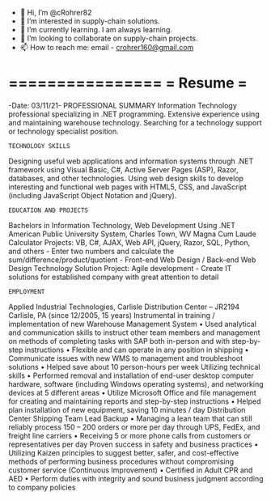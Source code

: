 - 👋 Hi, I’m @cRohrer82
- 👀 I’m interested in supply-chain solutions.
- 🌱 I’m currently learning. I am always learning.
- 💞️ I’m looking to collaborate on supply-chain projects.
- 📫 How to reach me: email - crohrer160@gmail.com

================
=    Resume    =
================
-Date: 03/11/21-
	PROFESSIONAL SUMMARY
Information Technology professional specializing in .NET programming. Extensive experience using and maintaining warehouse technology. Searching for a technology support or technology specialist position.

	TECHNOLOGY SKILLS
Designing useful web applications and information systems through .NET framework using Visual Basic, C#, Active Server Pages (ASP), Razor, databases, and other technologies.
Using web design skills to develop interesting and functional web pages with HTML5, CSS, and JavaScript (including JavaScript Object Notation and jQuery).

	EDUCATION AND PROJECTS
Bachelors in Information Technology, Web Development Using .NET
American Public University System, Charles Town, WV
Magna Cum Laude
Calculator Projects: VB, C#, AJAX, Web API, jQuery, Razor, SQL, Python, and others
	- Enter two numbers and calculate the sum/difference/product/quotient
	- Front-end Web Design / Back-end Web Design
Technology Solution Project: Agile development
	- Create IT solutions for established company with great attention to detail 
  
	EMPLOYMENT
Applied Industrial Technologies, Carlisle Distribution Center – JR2194
Carlisle, PA (since 12/2005, 15 years)
	Instrumental in training / implementation of new Warehouse Management System
•	Used analytical and communication skills to instruct other team members and management on methods of completing tasks with SAP both in-person and with step-by-step instructions
•	Flexible and can operate in any position in shipping
•	Communicate issues with new WMS to management and troubleshoot solutions
•	Helped save about 10 person-hours per week
Utilizing technical skills
•	Performed removal and installation of end-user desktop computer hardware, software (including Windows operating systems), and networking devices at 5 different areas
•	Utilize Microsoft Office and file management for creating and maintaining reports and step-by-step instructions
•	Helped plan installation of new equipment, saving 10 minutes / day
Distribution Center Shipping Team Lead Backup
•	Managing a lean team that can still reliably process 150 – 200 orders or more per day through UPS, FedEx, and freight line carriers
•	Receiving 5 or more phone calls from customers or representatives per day
Proven success in safety and business practices
•	Utilizing Kaizen principles to suggest better, safer, and cost-effective methods of performing business procedures without compromising customer service (Continuous Improvement)
•	Certified in Adult CPR and AED
•	Perform duties with integrity and sound business judgment according to company policies


<!---
cRohrer82/cRohrer82 is a ✨ special ✨ repository because its `README.md` (this file) appears on your GitHub profile.
You can click the Preview link to take a look at your changes.
--->
